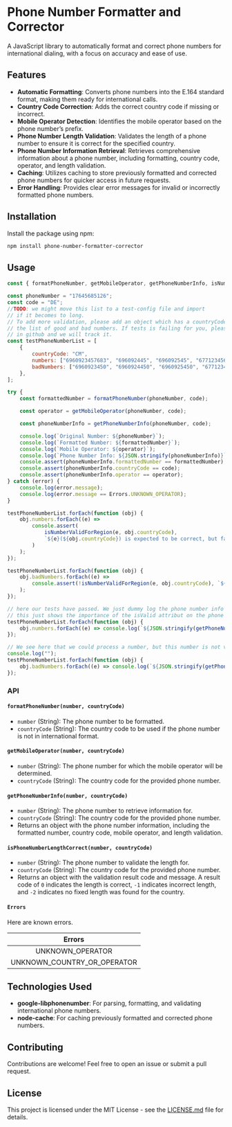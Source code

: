 # Phone Number Formatter and Corrector

A JavaScript library to automatically format and correct phone numbers for international dialing, with a focus on accuracy
and ease of use.

## Features

- **Automatic Formatting**: Converts phone numbers into the E.164 standard format, making them ready for international calls.
- **Country Code Correction**: Adds the correct country code if missing or incorrect.
- **Mobile Operator Detection**: Identifies the mobile operator based on the phone number’s prefix.
- **Phone Number Length Validation**: Validates the length of a phone number to ensure it is correct for the specified
  country.
- **Phone Number Information Retrieval**: Retrieves comprehensive information about a phone number, including formatting,
  country code, operator, and length validation.
- **Caching**: Utilizes caching to store previously formatted and corrected phone numbers for quicker access in future
  requests.
- **Error Handling**: Provides clear error messages for invalid or incorrectly formatted phone numbers.

## Installation

Install the package using npm:

```sh
npm install phone-number-formatter-corrector
```

## Usage

```javascript
const { formatPhoneNumber, getMobileOperator, getPhoneNumberInfo, isNumberValidForRegion } = require("./index");

const phoneNumber = "17645685126";
const code = "DE";
//TODO: we might move this list to a test-config file and import
// if it becomes to long.
// To add more validation, please add an object which has a countryCode key and provide
// the list of good and bad numbers. If tests is failing for you, please create an issue
// in github and we will track it.
const testPhoneNumberList = [
	{
		countryCode: "CM",
		numbers: ["6960923457683", "696092445", "696092545", "677123456"],
		badNumbers: ["6960923450", "6960924450", "6960925450", "6771234560"],
	},
];

try {
	const formattedNumber = formatPhoneNumber(phoneNumber, code);

	const operator = getMobileOperator(phoneNumber, code);

	const phoneNumberInfo = getPhoneNumberInfo(phoneNumber, code);

	console.log(`Original Number: ${phoneNumber}`);
	console.log(`Formatted Number: ${formattedNumber}`);
	console.log(`Mobile Operator: ${operator}`);
	console.log(`Phone Number Info: ${JSON.stringify(phoneNumberInfo)}`);
	console.assert(phoneNumberInfo.formattedNumber == formattedNumber);
	console.assert(phoneNumberInfo.countryCode == code);
	console.assert(phoneNumberInfo.operator == operator);
} catch (error) {
	console.log(error.message);
	console.log(error.message == Errors.UNKNOWN_OPERATOR);
}

testPhoneNumberList.forEach(function (obj) {
	obj.numbers.forEach((e) =>
		console.assert(
			isNumberValidForRegion(e, obj.countryCode),
			`${e}(${obj.countryCode}) is expected to be correct, but failed.`
		)
	);
});

testPhoneNumberList.forEach(function (obj) {
	obj.badNumbers.forEach((e) =>
		console.assert(!isNumberValidForRegion(e, obj.countryCode), `${e}(${obj.countryCode}) is expected to fail.`)
	);
});

// here our tests have passed. We just dummy log the phone number info to operators
// this just shows the importance of the isValid attribut on the phone number info object.
testPhoneNumberList.forEach(function (obj) {
	obj.numbers.forEach((e) => console.log(`${JSON.stringify(getPhoneNumberInfo(e, obj.countryCode))}`));
});

// We see here that we could process a number, but this number is not valid.
console.log("");
testPhoneNumberList.forEach(function (obj) {
	obj.badNumbers.forEach((e) => console.log(`${JSON.stringify(getPhoneNumberInfo(e, obj.countryCode))}`));
});
```

### API

#### `formatPhoneNumber(number, countryCode)`

- `number` (String): The phone number to be formatted.
- `countryCode` (String): The country code to be used if the phone number is not in international format.

#### `getMobileOperator(number, countryCode)`

- `number` (String): The phone number for which the mobile operator will be determined.
- `countryCode` (String): The country code for the provided phone number.

#### `getPhoneNumberInfo(number, countryCode)`

- `number` (String): The phone number to retrieve information for.
- `countryCode` (String): The country code for the provided phone number.
- Returns an object with the phone number information, including the formatted number, country code, mobile operator, and
  length validation.

#### `isPhoneNumberLengthCorrect(number, countryCode)`

- `number` (String): The phone number to validate the length for.
- `countryCode` (String): The country code for the provided phone number.
- Returns an object with the validation result code and message. A result code of `0` indicates the length is correct, `-1`
  indicates incorrect length, and `-2` indicates no fixed length was found for the country.

#### `Errors`

Here are known errors.

|           Errors            |
| :-------------------------: |
|      UNKNOWN_OPERATOR       |
| UNKNOWN_COUNTRY_OR_OPERATOR |

## Technologies Used

- **google-libphonenumber**: For parsing, formatting, and validating international phone numbers.
- **node-cache**: For caching previously formatted and corrected phone numbers.

## Contributing

Contributions are welcome! Feel free to open an issue or submit a pull request.

## License

This project is licensed under the MIT License - see the [LICENSE.md](LICENSE.md) file for details.

```

```
